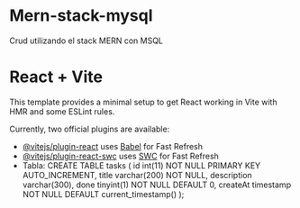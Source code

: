 # Mern-stack-mysql
Crud utilizando el stack MERN con MSQL

# React + Vite

This template provides a minimal setup to get React working in Vite with HMR and some ESLint rules.

Currently, two official plugins are available:

- [@vitejs/plugin-react](https://github.com/vitejs/vite-plugin-react/blob/main/packages/plugin-react/README.md) uses [Babel](https://babeljs.io/) for Fast Refresh
- [@vitejs/plugin-react-swc](https://github.com/vitejs/vite-plugin-react-swc) uses [SWC](https://swc.rs/) for Fast Refresh
- Tabla:
  CREATE TABLE tasks (
  id int(11) NOT NULL PRIMARY KEY AUTO_INCREMENT,
  title varchar(200) NOT NULL,
  description varchar(300),
  done tinyint(1) NOT NULL DEFAULT 0,
  createAt timestamp NOT NULL DEFAULT current_timestamp()
);
